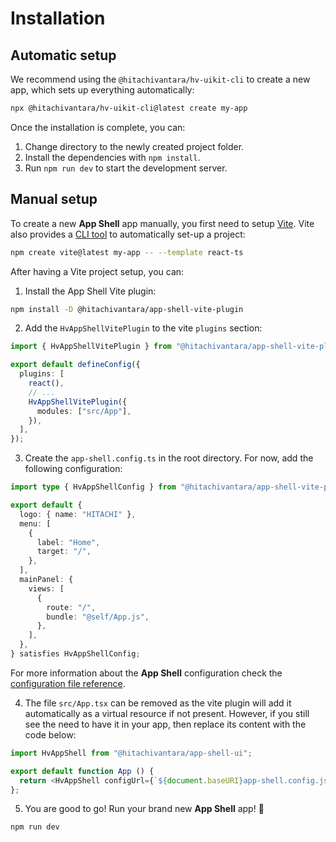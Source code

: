 # Installation

## Automatic setup

We recommend using the `@hitachivantara/hv-uikit-cli` to create a new app, which sets up everything automatically:

```sh
npx @hitachivantara/hv-uikit-cli@latest create my-app
```

Once the installation is complete, you can:

1. Change directory to the newly created project folder.
2. Install the dependencies with `npm install`.
3. Run `npm run dev` to start the development server.

## Manual setup

To create a new **App Shell** app manually, you first need to setup [Vite](https://vite.dev).
Vite also provides a [CLI tool](https://npm.im/create-vite) to automatically set-up a project:

```sh
npm create vite@latest my-app -- --template react-ts
```

After having a Vite project setup, you can:

1. Install the App Shell Vite plugin:

```sh
npm install -D @hitachivantara/app-shell-vite-plugin
```

2. Add the `HvAppShellVitePlugin` to the vite `plugins` section:

```ts
import { HvAppShellVitePlugin } from "@hitachivantara/app-shell-vite-plugin";

export default defineConfig({
  plugins: [
    react(),
    // ...
    HvAppShellVitePlugin({
      modules: ["src/App"],
    }),
  ],
});
```

3. Create the `app-shell.config.ts` in the root directory. For now, add the following configuration:

```ts
import type { HvAppShellConfig } from "@hitachivantara/app-shell-vite-plugin";

export default {
  logo: { name: "HITACHI" },
  menu: [
    {
      label: "Home",
      target: "/",
    },
  ],
  mainPanel: {
    views: [
      {
        route: "/",
        bundle: "@self/App.js",
      },
    ],
  },
} satisfies HvAppShellConfig;
```

For more information about the **App Shell** configuration check the [configuration file reference](./configuration).

4. The file `src/App.tsx` can be removed as the vite plugin will add it automatically as a virtual resource if not present.
   However, if you still see the need to have it in your app, then replace its content with the code below:

```ts
import HvAppShell from "@hitachivantara/app-shell-ui";

export default function App () {
  return <HvAppShell configUrl={`${document.baseURI}app-shell.config.json`} />;
};
```

5. You are good to go! Run your brand new **App Shell** app! 🚀

```sh
npm run dev
```
